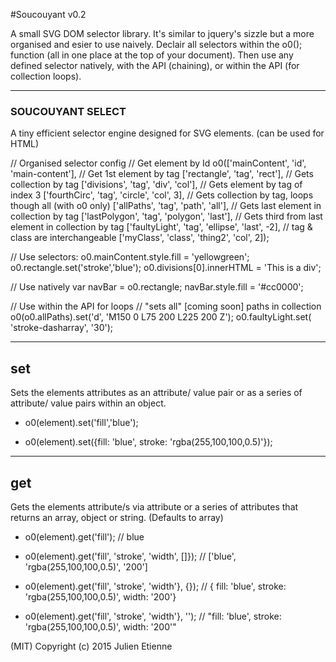 #Soucouyant v0.2

A small SVG DOM selector library. It's similar to jquery's sizzle but a more organised and esier to use naively. Declair all selectors within the o0(); function (all in one place at the top of your document). Then use any defined selector natively, with the API (chaining), or within the API (for collection loops).
___
### SOUCOUYANT SELECT 

A tiny efficient selector engine designed for SVG elements. (can be used for HTML)

// Organised selector config
    // Get element by Id
o0(['mainContent', 'id', 'main-content'],
    // Get 1st element by tag
  ['rectangle', 'tag', 'rect'],
    // Gets collection by tag
  ['divisions', 'tag', 'div', 'col'],
    // Gets  element by tag of index 3
  ['fourthCirc', 'tag', 'circle', 'col', 3],
    // Gets collection by tag, loops though all (with o0 only) 
  ['allPaths', 'tag', 'path', 'all'],
    // Gets last element in collection by tag
  ['lastPolygon', 'tag', 'polygon', 'last'],
    // Gets third from last element in collection by tag
  ['faultyLight', 'tag', 'ellipse', 'last', -2],
    // tag & class are interchangeable
  ['myClass', 'class', 'thing2', 'col', 2]);
  
// Use selectors:
o0.mainContent.style.fill = 'yellowgreen';
o0.rectangle.set('stroke','blue');
o0.divisions[0].innerHTML = 'This is a div';

// Use natively
var navBar = o0.rectangle;
    navBar.style.fill = '#cc0000';

// Use within the API for loops
//  "sets all" [coming soon] paths in collection
o0(o0.allPaths).set('d', 'M150 0 L75 200 L225 200 Z'); 
o0.faultyLight.set( 'stroke-dasharray', '30');
___

## set

Sets the elements attributes as an attribute/ value pair or as a series of 
attribute/ value pairs within an object.

- o0(element).set('fill','blue');

- o0(element).set({fill: 'blue', stroke: 'rgba(255,100,100,0.5)'});
___

## get

Gets the elements attribute/s via attribute or a series of attributes that returns an array, object or string. (Defaults to array)

- o0(element).get('fill'); // blue

- o0(element).get('fill', 'stroke', 'width', []});  //  ['blue', 'rgba(255,100,100,0.5)', '200']

- o0(element).get('fill', 'stroke', 'width'}, {});  //  { fill: 'blue', stroke: 'rgba(255,100,100,0.5)', width: '200'}

- o0(element).get('fill', 'stroke', 'width'}, '');  //  "fill: 'blue', stroke: 'rgba(255,100,100,0.5)', width: '200'"


(MIT)
Copyright (c) 2015 Julien Etienne
